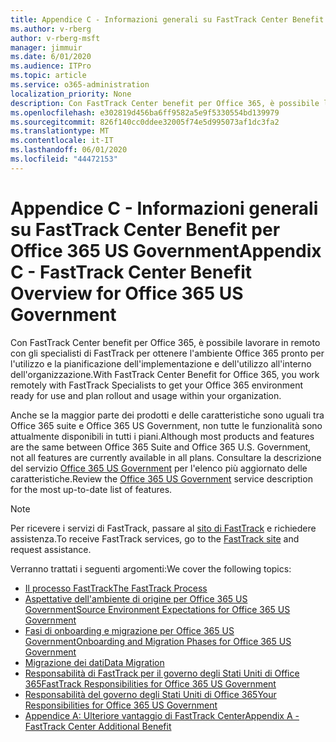 ```yaml
---
title: Appendice C - Informazioni generali su FastTrack Center Benefit per Office 365 US Government
ms.author: v-rberg
author: v-rberg-msft
manager: jimmuir
ms.date: 6/01/2020
ms.audience: ITPro
ms.topic: article
ms.service: o365-administration
localization_priority: None
description: Con FastTrack Center benefit per Office 365, è possibile lavorare in remoto con gli specialisti di FastTrack per ottenere l'ambiente Office 365 pronto per l'utilizzo e la pianificazione dell'implementazione e dell'utilizzo all'interno dell'organizzazione.
ms.openlocfilehash: e302819d456ba6ff9582a5e9f5330554bd139979
ms.sourcegitcommit: 826f140cc0ddee32005f74e5d995073af1dc3fa2
ms.translationtype: MT
ms.contentlocale: it-IT
ms.lasthandoff: 06/01/2020
ms.locfileid: "44472153"
---
```

# <a name="appendix-c---fasttrack-center-benefit-overview-for-office-365-us-government"></a><span data-ttu-id="b5f51-103">Appendice C - Informazioni generali su FastTrack Center Benefit per Office 365 US Government</span><span class="sxs-lookup"><span data-stu-id="b5f51-103">Appendix C - FastTrack Center Benefit Overview for Office 365 US Government</span></span>

<span data-ttu-id="b5f51-104">Con FastTrack Center benefit per Office 365, è possibile lavorare in remoto con gli specialisti di FastTrack per ottenere l'ambiente Office 365 pronto per l'utilizzo e la pianificazione dell'implementazione e dell'utilizzo all'interno dell'organizzazione.</span><span class="sxs-lookup"><span data-stu-id="b5f51-104">With FastTrack Center Benefit for Office 365, you work remotely with FastTrack Specialists to get your Office 365 environment ready for use and plan rollout and usage within your organization.</span></span> 
  
<span data-ttu-id="b5f51-105">Anche se la maggior parte dei prodotti e delle caratteristiche sono uguali tra Office 365 suite e Office 365 US Government, non tutte le funzionalità sono attualmente disponibili in tutti i piani.</span><span class="sxs-lookup"><span data-stu-id="b5f51-105">Although most products and features are the same between Office 365 Suite and Office 365 U.S. Government, not all features are currently available in all plans.</span></span> <span data-ttu-id="b5f51-106">Consultare la descrizione del servizio [Office 365 US Government](https://aka.ms/aboutgovcloud) per l'elenco più aggiornato delle caratteristiche.</span><span class="sxs-lookup"><span data-stu-id="b5f51-106">Review the [Office 365 US Government](https://aka.ms/aboutgovcloud) service description for the most up-to-date list of features.</span></span>

> [!NOTE]
> <span data-ttu-id="b5f51-107">Per ricevere i servizi di FastTrack, passare al [sito di FastTrack](https://go.microsoft.com/fwlink/?linkid=780698) e richiedere assistenza.</span><span class="sxs-lookup"><span data-stu-id="b5f51-107">To receive FastTrack services, go to the [FastTrack site](https://go.microsoft.com/fwlink/?linkid=780698) and request assistance.</span></span>  

<span data-ttu-id="b5f51-108">Verranno trattati i seguenti argomenti:</span><span class="sxs-lookup"><span data-stu-id="b5f51-108">We cover the following topics:</span></span>
- [<span data-ttu-id="b5f51-109">Il processo FastTrack</span><span class="sxs-lookup"><span data-stu-id="b5f51-109">The FastTrack Process</span></span>](O365-fasttrack-process.md) 
- [<span data-ttu-id="b5f51-110">Aspettative dell'ambiente di origine per Office 365 US Government</span><span class="sxs-lookup"><span data-stu-id="b5f51-110">Source Environment Expectations for Office 365 US Government</span></span>](US-Gov-appendix-source-environment-expectations.md)   
- [<span data-ttu-id="b5f51-111">Fasi di onboarding e migrazione per Office 365 US Government</span><span class="sxs-lookup"><span data-stu-id="b5f51-111">Onboarding and Migration Phases for Office 365 US Government</span></span>](US-Gov-appendix-onboarding-and-migration.md)
- [<span data-ttu-id="b5f51-112">Migrazione dei dati</span><span class="sxs-lookup"><span data-stu-id="b5f51-112">Data Migration</span></span>](O365-data-migration.md)    
- [<span data-ttu-id="b5f51-113">Responsabilità di FastTrack per il governo degli Stati Uniti di Office 365</span><span class="sxs-lookup"><span data-stu-id="b5f51-113">FastTrack Responsibilities for Office 365 US Government</span></span>](US-Gov-appendix-fasttrack-responsibilities.md)   
- [<span data-ttu-id="b5f51-114">Responsabilità del governo degli Stati Uniti di Office 365</span><span class="sxs-lookup"><span data-stu-id="b5f51-114">Your Responsibilities for Office 365 US Government</span></span>](US-Gov-appendix-your-responsibilities.md)    
- [<span data-ttu-id="b5f51-115">Appendice A: Ulteriore vantaggio di FastTrack Center</span><span class="sxs-lookup"><span data-stu-id="b5f51-115">Appendix A - FastTrack Center Additional Benefit</span></span>](O365-fasttrack-additional-benefits.md)
